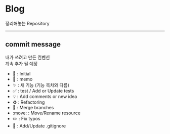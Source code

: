 # Blog  

정리해놓는 Repository  

- - -
## commit message  
내가 쓰려고 만든 컨벤션  
계속 추가 될 예정  

- :tada: : Initial
- :memo: : memo  
- :sparkles: : 새 기능 (기능 목차와 다름)
- :white_check_mark: : test / Add or Update tests
- :bulb: : Add comments or new idea
- :recycle: : Refactoring
- :twisted_rightwards_arrows: : Merge branches
- :move: : Move/Rename resource
- :pencil2: : Fix typos
- :see_no_evil: : Add/Update .gitignore